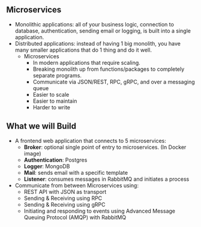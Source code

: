## Microservices

- Monolithic applications: all of your business logic, connection to database, authentication, sending email or logging, is built into a single application.
- Distributed applications: instead of having 1 big monolith, you have many smaller applications that do 1 thing and do it well.
    - Microservices
        - In modern applications that require scaling.
        - Breaking monolith up from functions/packages to completely separate programs.
        - Communicate via JSON/REST, RPC, gRPC, and over a messaging queue
        - Easier to scale
        - Easier to maintain
        - Harder to write

## What we will Build

- A frontend web application that connects to 5 microservices:
    - **Broker**: optional single point of entry to microservices. (In Docker image)
    - **Authentication**: Postgres
    - **Logger**: MongoDB
    - **Mail**: sends email with a specific template
    - **Listener**: consumes messages in RabbitMQ and initiates a process
- Communicate from between Microservices using:
    - REST API with JSON as transport
    - Sending & Receiving using RPC
    - Sending & Receiving using gRPC
    - Initiating and responding to events using Advanced Message Queuing Protocol (AMQP) with RabbitMQ